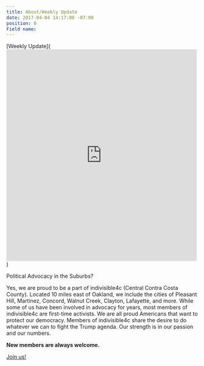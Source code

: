 ```yaml
---
title: About/Weekly Update
date: 2017-04-04 14:17:00 -07:00
position: 0
Field name: 
---
```


[Weekly Update](<iframe src="https://www.facebook.com/plugins/post.php?href=https%3A%2F%2Fwww.facebook.com%2Fnotes%2Findivisible-central-contra-costa-county%2Fweekly-update-and-calls-to-action-49%2F823937337745551%2F&width=500" width="500" height="556" style="border:none;overflow:hidden" scrolling="no" frameborder="0" allowTransparency="true"></iframe>)

Political Advocacy in the Suburbs?

Yes, we are proud to be a part of indivisible4c (Central Contra Costa County). Located 10 miles east of Oakland, we include the cities of Pleasant Hill, Martinez, Concord, Walnut Creek, Clayton, Lafayette, and more. While some of us have been involved in advocacy for years, most members of indivisible4c are first-time activists. We are all proud Americans that want to protect our democracy. Members of indivisible4c share the desire to do whatever we can to fight the Trump agenda. Our strength is in our passion and our numbers.

**New members are always welcome.**

[Join us!](https://www.facebook.com/indivisible4c/)